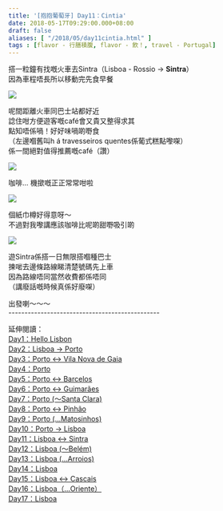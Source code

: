 ```yaml
---
title: '[抱抱葡萄牙] Day11：Cintia'
date: 2018-05-17T09:29:00.000+08:00
draft: false
aliases: [ "/2018/05/day11cintia.html" ]
tags : [flavor - 行膳積腹, flavor - 飲！, travel - Portugal]
---
```


搭一粒鐘有找嘅火車去Sintra（Lisboa - Rossio → **Sintra**）  
因為車程唔長所以移動完先食早餐  

![](https://c1.staticflickr.com/1/912/42150226561_fe51cfaab2_z.jpg)

呢間距離火車同巴士站都好近  
諗住咁方便遊客嘅café會又貴又整得求其  
點知唔係喎！好好味喎啲嘢食  
（左邊嗰舊叫h á travesseiros quentes係葡式糕點嚟㗎）  
係一間絕對值得推薦嘅café（讚）  

![](https://c1.staticflickr.com/5/4297/36102312535_753f65374e_z.jpg)

咖啡... 機撳嘅正正常常咁啦  

![](https://c1.staticflickr.com/1/948/41249265815_c2ce2dd050_z.jpg)

個紙巾樽好得意呀～  
不過對我嚟講應該咖啡比呢啲甜嘢吸引啲  

![](https://c1.staticflickr.com/5/4318/35933846182_ef69f8bceb_z.jpg)

遊Sintra係搭一日無限搭嗰種巴士  
揀啱去邊條路線睇清楚號碼先上車  
因為路線唔同當然收費都係唔同  
（講廢話嘅時候真係好廢㗎）  
  
出發喇～～～  
\-----------------------------------------------  
  
  
延伸閱讀：  
[Day1：Hello Lisbon](https://www.hidie.net/2017/07/day1hello-lisbon.html)  
[Day2：Lisboa → Porto](https://www.hidie.net/2017/07/day2lisboa-porto.html)  
[Day3：Porto ↔ Vila Nova de Gaia](https://www.hidie.net/2017/07/day3porto-vila-nova-de-gaia.html)  
[Day4：Porto](http://www.hidie.net/2017/07/day4porto.html)  
[Day5：Porto ↔ Barcelos](http://www.hidie.net/2017/07/day5porto-barcelos.html)  
[Day6：Porto ↔ Guimarães](http://www.hidie.net/2017/07/day6porto-guimaraes.html)  
[Day7：Porto (～Santa Clara)](http://www.hidie.net/2017/08/day7porto-santa-clara.html)  
[Day8：Porto ↔ Pinhão](http://www.hidie.net/2017/08/day8porto-pinhao.html)  
[Day9：Porto (...Matosinhos)](http://www.hidie.net/2017/08/day9porto-matosinhos.html)  
[Day10：Porto → Lisboa](http://www.hidie.net/2017/08/day10porto-lisboa.html)  
[Day11：Lisboa ↔ Sintra](http://www.hidie.net/2017/08/day11lisboa-sintra.html)  
[Day12：Lisboa (～Belém)](http://www.hidie.net/2017/08/day12lisboa-belem.html)  
[Day13：Lisboa (...Arroios)](http://www.hidie.net/2017/08/day13lisboa-arroios.html)  
[Day14：Lisboa](http://www.hidie.net/2017/08/day14lisboa.html)  
[Day15：Lisboa ↔ Cascais](http://www.hidie.net/2017/08/day15lisboa-cascais.html)  
[Day16：Lisboa（...Oriente）](http://www.hidie.net/2017/08/day16lisboaoriente.html)  
[Day17：Lisboa](http://www.hidie.net/2017/08/day17lisboa.html)